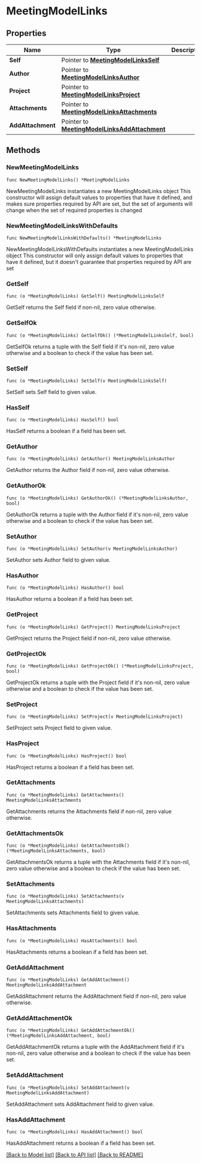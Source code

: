 # MeetingModelLinks

## Properties

Name | Type | Description | Notes
------------ | ------------- | ------------- | -------------
**Self** | Pointer to [**MeetingModelLinksSelf**](MeetingModelLinksSelf.md) |  | [optional] 
**Author** | Pointer to [**MeetingModelLinksAuthor**](MeetingModelLinksAuthor.md) |  | [optional] 
**Project** | Pointer to [**MeetingModelLinksProject**](MeetingModelLinksProject.md) |  | [optional] 
**Attachments** | Pointer to [**MeetingModelLinksAttachments**](MeetingModelLinksAttachments.md) |  | [optional] 
**AddAttachment** | Pointer to [**MeetingModelLinksAddAttachment**](MeetingModelLinksAddAttachment.md) |  | [optional] 

## Methods

### NewMeetingModelLinks

`func NewMeetingModelLinks() *MeetingModelLinks`

NewMeetingModelLinks instantiates a new MeetingModelLinks object
This constructor will assign default values to properties that have it defined,
and makes sure properties required by API are set, but the set of arguments
will change when the set of required properties is changed

### NewMeetingModelLinksWithDefaults

`func NewMeetingModelLinksWithDefaults() *MeetingModelLinks`

NewMeetingModelLinksWithDefaults instantiates a new MeetingModelLinks object
This constructor will only assign default values to properties that have it defined,
but it doesn't guarantee that properties required by API are set

### GetSelf

`func (o *MeetingModelLinks) GetSelf() MeetingModelLinksSelf`

GetSelf returns the Self field if non-nil, zero value otherwise.

### GetSelfOk

`func (o *MeetingModelLinks) GetSelfOk() (*MeetingModelLinksSelf, bool)`

GetSelfOk returns a tuple with the Self field if it's non-nil, zero value otherwise
and a boolean to check if the value has been set.

### SetSelf

`func (o *MeetingModelLinks) SetSelf(v MeetingModelLinksSelf)`

SetSelf sets Self field to given value.

### HasSelf

`func (o *MeetingModelLinks) HasSelf() bool`

HasSelf returns a boolean if a field has been set.

### GetAuthor

`func (o *MeetingModelLinks) GetAuthor() MeetingModelLinksAuthor`

GetAuthor returns the Author field if non-nil, zero value otherwise.

### GetAuthorOk

`func (o *MeetingModelLinks) GetAuthorOk() (*MeetingModelLinksAuthor, bool)`

GetAuthorOk returns a tuple with the Author field if it's non-nil, zero value otherwise
and a boolean to check if the value has been set.

### SetAuthor

`func (o *MeetingModelLinks) SetAuthor(v MeetingModelLinksAuthor)`

SetAuthor sets Author field to given value.

### HasAuthor

`func (o *MeetingModelLinks) HasAuthor() bool`

HasAuthor returns a boolean if a field has been set.

### GetProject

`func (o *MeetingModelLinks) GetProject() MeetingModelLinksProject`

GetProject returns the Project field if non-nil, zero value otherwise.

### GetProjectOk

`func (o *MeetingModelLinks) GetProjectOk() (*MeetingModelLinksProject, bool)`

GetProjectOk returns a tuple with the Project field if it's non-nil, zero value otherwise
and a boolean to check if the value has been set.

### SetProject

`func (o *MeetingModelLinks) SetProject(v MeetingModelLinksProject)`

SetProject sets Project field to given value.

### HasProject

`func (o *MeetingModelLinks) HasProject() bool`

HasProject returns a boolean if a field has been set.

### GetAttachments

`func (o *MeetingModelLinks) GetAttachments() MeetingModelLinksAttachments`

GetAttachments returns the Attachments field if non-nil, zero value otherwise.

### GetAttachmentsOk

`func (o *MeetingModelLinks) GetAttachmentsOk() (*MeetingModelLinksAttachments, bool)`

GetAttachmentsOk returns a tuple with the Attachments field if it's non-nil, zero value otherwise
and a boolean to check if the value has been set.

### SetAttachments

`func (o *MeetingModelLinks) SetAttachments(v MeetingModelLinksAttachments)`

SetAttachments sets Attachments field to given value.

### HasAttachments

`func (o *MeetingModelLinks) HasAttachments() bool`

HasAttachments returns a boolean if a field has been set.

### GetAddAttachment

`func (o *MeetingModelLinks) GetAddAttachment() MeetingModelLinksAddAttachment`

GetAddAttachment returns the AddAttachment field if non-nil, zero value otherwise.

### GetAddAttachmentOk

`func (o *MeetingModelLinks) GetAddAttachmentOk() (*MeetingModelLinksAddAttachment, bool)`

GetAddAttachmentOk returns a tuple with the AddAttachment field if it's non-nil, zero value otherwise
and a boolean to check if the value has been set.

### SetAddAttachment

`func (o *MeetingModelLinks) SetAddAttachment(v MeetingModelLinksAddAttachment)`

SetAddAttachment sets AddAttachment field to given value.

### HasAddAttachment

`func (o *MeetingModelLinks) HasAddAttachment() bool`

HasAddAttachment returns a boolean if a field has been set.


[[Back to Model list]](../README.md#documentation-for-models) [[Back to API list]](../README.md#documentation-for-api-endpoints) [[Back to README]](../README.md)


